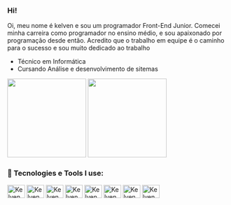 ### Hi!
Oi, meu nome é kelven e sou um programador Front-End Junior. Comecei minha carreira como programador no ensino médio, e sou apaixonado por programação desde então. Acredito que o trabalho em equipe é o caminho para o sucesso e sou muito dedicado ao trabalho

- Técnico em Informática  
- Cursando Análise e desenvolvimento de sitemas


<div>
 <img height="180em" src="https://github-readme-stats.vercel.app/api?username=kelvenmendes&show_icons=true&theme=dark"/>
 
 <img height="180em" src="https://github-readme-stats.vercel.app/api/top-langs/?username=kelvenmendes&layout=compact&theme=dark"/>
 
 
 ### 🧰 Tecnologies e Tools I use:
 
 <div> 
<img align ="center" alt = "Kelven Mendes" height = "30" width= "40" src = "https://cdn.jsdelivr.net/gh/devicons/devicon/icons/html5/html5-original.svg"/>
<img align ="center" alt = "Kelven Mendes" height = "30" width= "40" src = "https://cdn.jsdelivr.net/gh/devicons/devicon/icons/javascript/javascript-original.svg"/>
<img align ="center" alt = "Kelven Mendes" height = "30" width= "40" src = "https://cdn.jsdelivr.net/gh/devicons/devicon/icons/css3/css3-original.svg"/>
<img align ="center" alt = "Kelven Mendes" height = "30" width= "40" src = "https://cdn.jsdelivr.net/gh/devicons/devicon/icons/vscode/vscode-original-wordmark.svg"/>
<img align ="center" alt = "Kelven Mendes" height = "30" width= "40" src = "https://cdn.jsdelivr.net/gh/devicons/devicon/icons/git/git-original.svg"/>
<img align ="center" alt = "Kelven Mendes" height = "30" width= "40" src = "https://cdn.jsdelivr.net/gh/devicons/devicon/icons/mysql/mysql-original-wordmark.svg"/>
<img align ="center" alt = "Kelven Mendes" height = "30" width= "40" src = "https://cdn.jsdelivr.net/gh/devicons/devicon/icons/jira/jira-original.svg"/>
<img align ="center" alt = "Kelven Mendes" height = "30" width= "40" src = "https://cdn.jsdelivr.net/gh/devicons/devicon/icons/nodejs/nodejs-original.svg"/>


          

</div>
          
